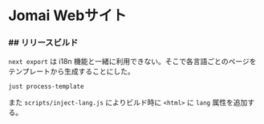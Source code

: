 # Jomai Webサイト

### ## リリースビルド

`next export` は i18n 機能と一緒に利用できない。そこで各言語ごとのページをテンプレートから生成することにした。

```shell
just process-template
```

また `scripts/inject-lang.js` によりビルド時に `<html>` に `lang` 属性を追加する。

